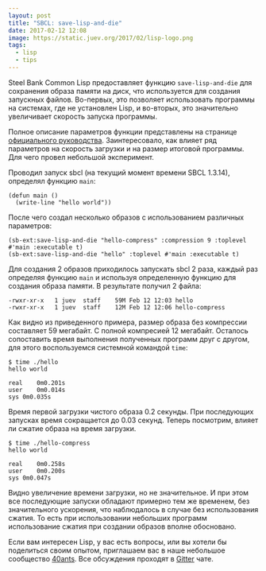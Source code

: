 ```yaml
---
layout: post
title: "SBCL: save-lisp-and-die"
date: 2017-02-12 12:08
image: https://static.juev.org/2017/02/lisp-logo.png
tags:
  - lisp
  - tips
---
```


Steel Bank Common Lisp предоставляет функцию `save-lisp-and-die` для сохранения образа памяти на диск, что используется для создания запускных файлов. Во-первых, это позволяет использовать программы на системах, где не установлен Lisp, и во-вторых, это значительно увеличивает скорость запуска программы.

Полное описание параметров функции представлены на странице [официального руководства](http://www.sbcl.org/manual/#Function-sb_002dext_003asave_002dlisp_002dand_002ddie "SBCL: save-lisp-and-die"). Заинтересовало, как влияет ряд параметров на скорость загрузки и на размер итоговой программы. Для чего провел небольшой эксперимент.

Проводил запуск sbcl (на текущий момент времени SBCL 1.3.14), определял функцию `main`:

    (defun main ()
      (write-line "hello world"))

После чего создал несколько образов с использованием различных параметров:

    (sb-ext:save-lisp-and-die "hello-compress" :compression 9 :toplevel #'main :executable t)
    (sb-ext:save-lisp-and-die "hello" :toplevel #'main :executable t)

Для создания 2 образов приходилось запускать sbcl 2 раза, каждый раз определяя функцию `main` и используя определенную функцию для создания образа памяти. В результате получил 2 файла:

    -rwxr-xr-x   1 juev  staff    59M Feb 12 12:03 hello
    -rwxr-xr-x   1 juev  staff    12M Feb 12 12:06 hello-compress

Как видно из приведенного примера, размер образа без компрессии составляет 59 мегабайт. С полной компресией 12 мегабайт. Осталось сопоставить время выполнения полученных программ друг с другом, для этого воспользуемся системной командой `time`:

    $ time ./hello
    hello world

    real	0m0.201s
    user	0m0.014s
    sys	0m0.035s

Время первой загрузки чистого образа 0.2 секунды. При последующих запусках время сокращается до 0.03 секунд. Теперь посмотрим, влияет ли сжатие образа на время загрузки.

    $ time ./hello-compress
    hello world

    real	0m0.258s
    user	0m0.200s
    sys	0m0.047s

Видно увеличение времени загрузки, но не значительное. И при этом все последующие запуски обладают примерно тем же временем, без значительного ускорения, что наблюдалось в случае без использования сжатия. То есть при использовании небольших программ использование сжатия при создании образов вполне обосновано.

Если вам интересен Lisp, у вас есть вопросы, или вы хотели бы поделиться своим опытом, приглашаем вас в наше небольшое сообщество [40ants](http://40ants.com "40Ants"). Все обсуждения проходят в [Gitter](https://gitter.im/40ants/team "40Ants Team") чате.
